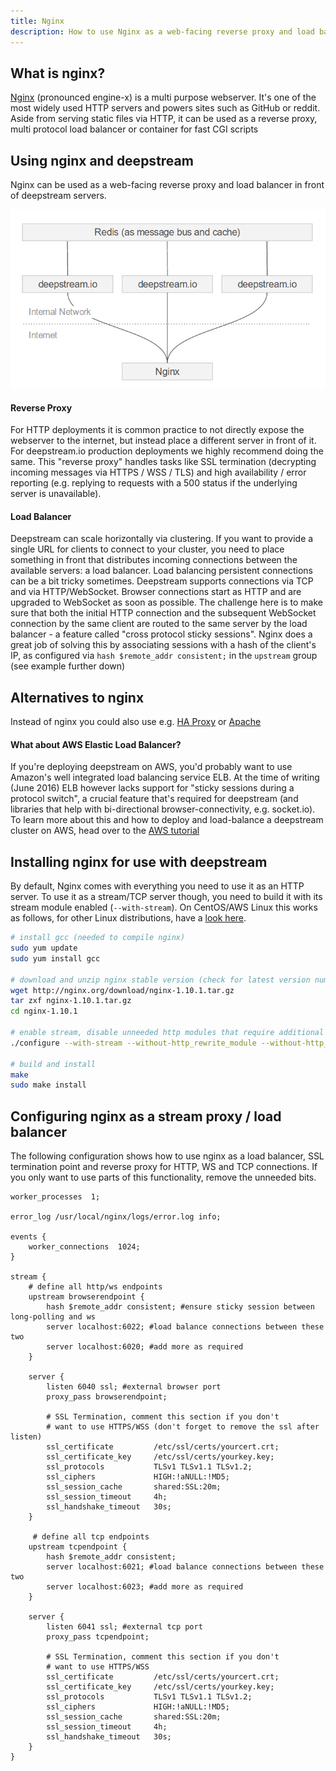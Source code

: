 ```yaml
---
title: Nginx
description: How to use Nginx as a web-facing reverse proxy and load balancer in front of deepstream servers
---
```


## What is nginx?
[Nginx](https://nginx.org/) (pronounced engine-x) is a multi purpose webserver. It's one of the most widely used HTTP servers and powers sites such as GitHub or reddit. Aside from serving static files via HTTP, it can be used as a reverse proxy, multi protocol load balancer or container for fast CGI scripts

## Using nginx and deepstream
Nginx can be used as a web-facing reverse proxy and load balancer in front of deepstream servers.

![A simple deployment with nginx and deepstream](deepstream-nginx-deployment-diagram.png)

#### Reverse Proxy
For HTTP deployments it is common practice to not directly expose the webserver to the internet, but instead place a different server in front of it. For deepstream.io production deployments we highly recommend doing the same.
This "reverse proxy" handles tasks like SSL termination (decrypting incoming messages via HTTPS / WSS / TLS) and high availability / error reporting (e.g. replying to requests with a 500 status if the underlying server is unavailable).

#### Load Balancer
Deepstream can scale horizontally via clustering. If you want to provide a single URL for clients to connect to your cluster, you need to place something in front that distributes incoming connections between the available servers: a load balancer.
Load balancing persistent connections can be a bit tricky sometimes. Deepstream supports connections via TCP and via HTTP/WebSocket. Browser connections start as HTTP and are upgraded to WebSocket as soon as possible. The challenge here is to make sure that both the initial HTTP connection and the subsequent WebSocket connection by the same client are routed to the same server by the load balancer - a feature called "cross protocol sticky sessions". Nginx does a great job of solving this by associating sessions with a hash of the client's IP, as configured via `hash $remote_addr consistent;` in the `upstream` group (see example further down)

## Alternatives to nginx
Instead of nginx you could also use e.g. [HA Proxy](http://www.haproxy.org/) or [Apache](https://httpd.apache.org/)

#### What about AWS Elastic Load Balancer?
If you're deploying deepstream on AWS, you'd probably want to use Amazon's well integrated load balancing service ELB. At the time of writing (June 2016) ELB however lacks support for "sticky sessions during a protocol switch", a crucial feature that's required for deepstream (and libraries that help with bi-directional browser-connectivity, e.g. socket.io).
To learn more about this and how to deploy and load-balance a deepstream cluster on AWS, head over to the [AWS tutorial](../other-aws/)

## Installing nginx for use with deepstream
By default, Nginx comes with everything you need to use it as an HTTP server. To use it as a stream/TCP server though, you need to build it with its stream module enabled (`--with-stream`). On CentOS/AWS Linux this works as follows, for other Linux distributions, have a [look here](https://www.nginx.com/resources/admin-guide/installing-nginx-open-source/).

```bash
# install gcc (needed to compile nginx)
sudo yum update
sudo yum install gcc

# download and unzip nginx stable version (check for latest version number before using)
wget http://nginx.org/download/nginx-1.10.1.tar.gz
tar zxf nginx-1.10.1.tar.gz
cd nginx-1.10.1

# enable stream, disable unneeded http modules that require additional dependencies
./configure --with-stream --without-http_rewrite_module --without-http_gzip_module

# build and install
make
sudo make install
```

## Configuring nginx as a stream proxy / load balancer
The following configuration shows how to use nginx as a load balancer, SSL termination point and reverse proxy for HTTP, WS and TCP connections. If you only want to use parts of this functionality, remove the unneeded bits.

```nginx
worker_processes  1;

error_log /usr/local/nginx/logs/error.log info;

events {
    worker_connections  1024;
}

stream {
    # define all http/ws endpoints
    upstream browserendpoint {
        hash $remote_addr consistent; #ensure sticky session between long-polling and ws
        server localhost:6022; #load balance connections between these two
        server localhost:6020; #add more as required
    }

    server {
        listen 6040 ssl; #external browser port
        proxy_pass browserendpoint;

        # SSL Termination, comment this section if you don't
        # want to use HTTPS/WSS (don't forget to remove the ssl after listen)
        ssl_certificate         /etc/ssl/certs/yourcert.crt;
        ssl_certificate_key     /etc/ssl/certs/yourkey.key;
        ssl_protocols           TLSv1 TLSv1.1 TLSv1.2;
        ssl_ciphers             HIGH:!aNULL:!MD5;
        ssl_session_cache       shared:SSL:20m;
        ssl_session_timeout     4h;
        ssl_handshake_timeout   30s;
    }

     # define all tcp endpoints
    upstream tcpendpoint {
        hash $remote_addr consistent;
        server localhost:6021; #load balance connections between these two
        server localhost:6023; #add more as required
    }

    server {
        listen 6041 ssl; #external tcp port
        proxy_pass tcpendpoint;

        # SSL Termination, comment this section if you don't
        # want to use HTTPS/WSS
        ssl_certificate         /etc/ssl/certs/yourcert.crt;
        ssl_certificate_key     /etc/ssl/certs/yourkey.key;
        ssl_protocols           TLSv1 TLSv1.1 TLSv1.2;
        ssl_ciphers             HIGH:!aNULL:!MD5;
        ssl_session_cache       shared:SSL:20m;
        ssl_session_timeout     4h;
        ssl_handshake_timeout   30s;
    }
}
```
